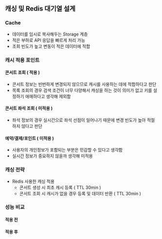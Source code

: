 ## 캐싱 및 Redis 대기열 설계

### Cache
- 데이터를 임시로 복사해두는 Storage 계층
- 적은 부하로 API 응답을 빠르게 처리 가능
- 조회 빈도가 높고 변동이 적은 데이터에 적합

### 캐시 적용 포인트
#### 콘서트 조회 ( 적용 )
- 콘서트 정보는 빈번하게 변경되지 않으므로 캐시를 사용하는 데에 적합하다고 판단
- 목록 조회의 경우 검색 조건이 너무 다양해서 캐싱을 하는 것이 의미가 없고 키를 설정하기 애매하다고 생각해 제외함

#### 콘서트 좌석 조회 ( 미적용 )
- 좌석 정보의 경우 실시간으로 좌석 선점이 일어나기 때문에 변경 빈도가 높아 적절하지 않다고 판단

#### 예약/결제/포인트 ( 미적용 )
- 사용자의 개인정보가 포함되는 부분은 민감할 수 있다고 생각함
- 실시간 정보가 중요하지 않을까 생각해 미적용

### 캐싱 전략
- Redis 사용한 캐싱 적용
  - 콘서트 생성 시 최초 캐시 등록 ( TTL 30min )
  - 콘서트 조회 시 캐시가 없을 경우 등록 및 데이터 반환 ( TTL 30min )

### 성능 비교

#### 적용 전

#### 적용 후
